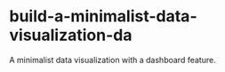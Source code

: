 # build-a-minimalist-data-visualization-da
A minimalist data visualization with a dashboard feature.
